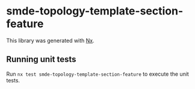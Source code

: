 # smde-topology-template-section-feature

This library was generated with [Nx](https://nx.dev).

## Running unit tests

Run `nx test smde-topology-template-section-feature` to execute the unit tests.
